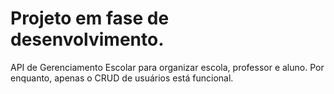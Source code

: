 # Projeto em fase de desenvolvimento.


API de Gerenciamento Escolar para organizar escola, professor e aluno.
Por enquanto, apenas o CRUD de usuários está funcional.
